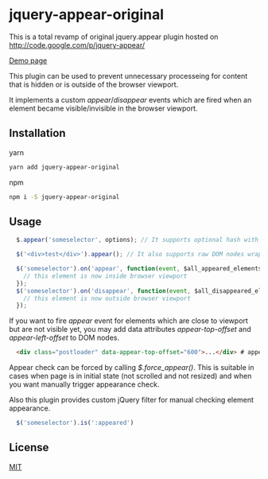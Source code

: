 # jquery-appear-original

This is a total revamp of original jquery.appear plugin hosted on http://code.google.com/p/jquery-appear/

[Demo page](http://morr.github.com/appear.html)

This plugin can be used to prevent unnecessary processeing for content that is hidden or is outside of the browser viewport.

It implements a custom *appear*/*disappear* events which are fired when an element became visible/invisible in the browser viewport.

## Installation

yarn

```sh
yarn add jquery-appear-original
```

npm

```sh
npm i -S jquery-appear-original
```

## Usage

```javascript
  $.appear('someselector', options); // It supports optional hash with "force_process" and "interval" keys. Check source code for details.

  $('<div>test</div>').appear(); // It also supports raw DOM nodes wrapped in jQuery.

  $('someselector').on('appear', function(event, $all_appeared_elements) {
    // this element is now inside browser viewport
  });
  $('someselector').on('disappear', function(event, $all_disappeared_elements) {
    // this element is now outside browser viewport
  });
```

If you want to fire *appear* event for elements which are close to viewport but are not visible yet, you may add data attributes *appear-top-offset* and *appear-left-offset* to DOM nodes.

```html
  <div class="postloader" data-appear-top-offset="600">...</div> # appear will be fired when an element is below browser viewport for 600 or less pixels
```

Appear check can be forced by calling *$.force_appear()*. This is suitable in cases when page is in initial state (not scrolled and not resized) and when you want manually trigger appearance check.

Also this plugin provides custom jQuery filter for manual checking element appearance.

```javascript
  $('someselector').is(':appeared')
```

## License
[MIT](http://opensource.org/licenses/MIT)
